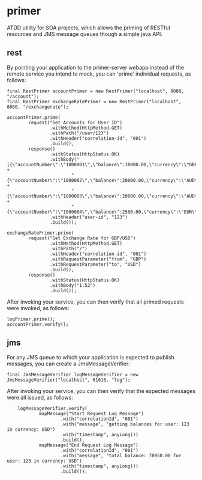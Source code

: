 
primer
======

ATDD utility for SOA projects, which allows the priming of RESTful resources and JMS message queues though a simple java API.

rest
------

By pointing your application to the primer-server webapp instead of the remote service you intend to mock, you can 'prime' individual requests, as follows:

    final RestPrimer accountPrimer = new RestPrimer("localhost", 8080, "/account");
    final RestPrimer exchangeRatePrimer = new RestPrimer("localhost", 8080, "/exchangerate");

    accountPrimer.prime(
            request("Get Accounts for User ID")
                    .withMethod(HttpMethod.GET)
                    .withPath("/user/123")
                    .withHeader("correlation-id", "001")
                    .build(),
            response()
                    .withStatus(HttpStatus.OK)
                    .withBody("[{\"accountNumber\":\"1000001\",\"balance\":10000.00,\"currency\":\"GBP\"}," +
                            "{\"accountNumber\":\"1000002\",\"balance\":20000.00,\"currency\":\"AUD\"}," +
                            "{\"accountNumber\":\"1000003\",\"balance\":20000.00,\"currency\":\"AUD\"}," +
                            "{\"accountNumber\":\"1000004\",\"balance\":2500.00,\"currency\":\"EUR\"}]")
                    .withHeader("user-id", "123")
                    .build());

    exchangeRatePrimer.prime(
            request("Get Exchange Rate for GBP/USD")
                    .withMethod(HttpMethod.GET)
                    .withPath("/")
                    .withHeader("correlation-id", "001")
                    .withRequestParameter("from", "GBP")
                    .withRequestParameter("to", "USD")
                    .build(),
            response()
                    .withStatus(HttpStatus.OK)
                    .withBody("1.52")
                    .build());


After invoking your service, you can then verify that all primed requests were invoked, as follows:

    logPrimer.prime();
    accountPrimer.verify();


jms
------

For any JMS queue to which your application is expected to publish messages, you can create a JmsMessageVerifier:

    final JmsMessageVerifier logMessageVerifier = new JmsMessageVerifier("localhost", 61616, "log");

After invoking your service, you can then verify that the expected messages were all issued, as follows:

        logMessageVerifier.verify(
                mapMessage("Start Request Log Message")
                        .with("correlationId", "001")
                        .with("message", "getting balances for user: 123 in currency: USD")
                        .with("timestamp", anyLong())
                        .build(),
                mapMessage("End Request Log Message")
                        .with("correlationId", "001")
                        .with("message", "total balance: 78950.00 for user: 123 in currency: USD")
                        .with("timestamp", anyLong())
                        .build());